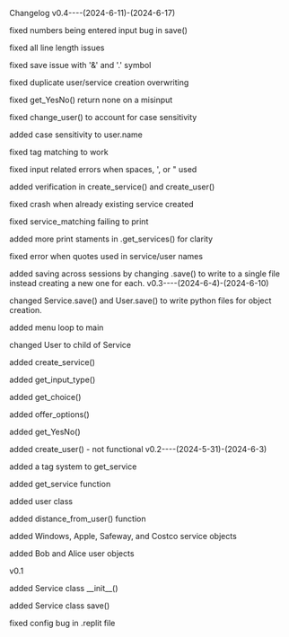 Changelog
v0.4----(2024-6-11)-(2024-6-17)
</p/>fixed numbers being entered input bug in save()
</p/>fixed all line length issues
</p/>fixed save issue with '&' and '.' symbol
</p/>fixed duplicate user/service creation overwriting
</p/>fixed get_YesNo() return none on a misinput
</p/>fixed change_user() to account for case sensitivity
</p/>added case sensitivity to user.name
</p/>fixed tag matching to work
</p/>fixed input related errors when spaces, ', or " used
</p/>added verification in create_service() and create_user()
</p/>fixed crash when already existing service created
</p/>fixed service_matching failing to print 
</p/>added more print staments in .get_services() for clarity
</p/>fixed error when quotes used in service/user names
</p/>added saving across sessions by changing .save() to write to a single file instead creating a new one for each.    
v0.3----(2024-6-4)-(2024-6-10)
</p/>changed Service.save() and User.save() to write python files for object creation.
</p/>added menu loop to main
</p/>changed User to child of Service
</p/>added create_service()
</p/>added get_input_type()
</p/>added get_choice()
</p/>added offer_options()
</p/>added get_YesNo()
</p/>added create_user() - not functional
v0.2----(2024-5-31)-(2024-6-3)
</p/>added a tag system to get_service
</p/>added get_service function
</p/>added user class
</p/>added distance_from_user() function
</p/>added Windows, Apple, Safeway, and Costco service objects
</p/>added Bob and Alice user objects
</p/>
v0.1
</p/>added Service class __init__()
</p/>added Service class save()
</p/>fixed config bug in .replit file
